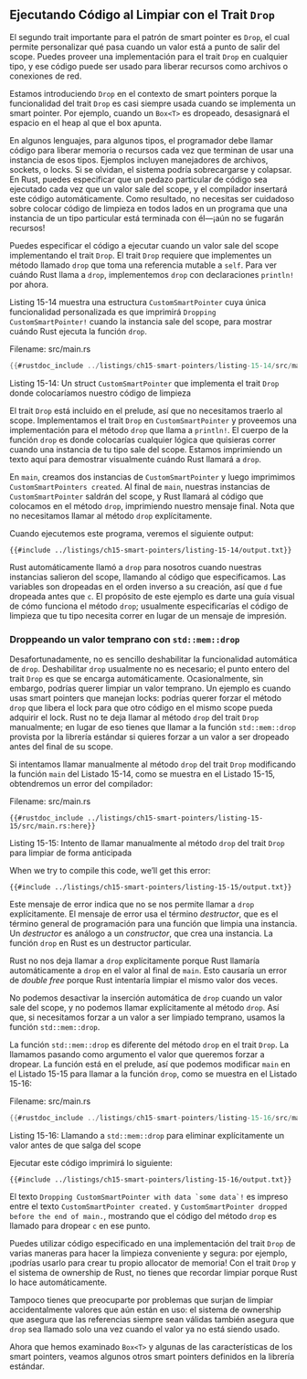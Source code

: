 ## Ejecutando Código al Limpiar con el Trait `Drop`

El segundo trait importante para el patrón de smart pointer es `Drop`, el cual
permite personalizar qué pasa cuando un valor está a punto de salir del scope.
Puedes proveer una implementación para el trait `Drop` en cualquier tipo, y ese
código puede ser usado para liberar recursos como archivos o conexiones de
red.

Estamos introduciendo `Drop` en el contexto de smart pointers porque la
funcionalidad del trait `Drop` es casi siempre usada cuando se implementa un
smart pointer. Por ejemplo, cuando un `Box<T>` es dropeado, desasignará el
espacio en el heap al que el box apunta.

En algunos lenguajes, para algunos tipos, el programador debe llamar código
para liberar memoria o recursos cada vez que terminan de usar una instancia de
esos tipos. Ejemplos incluyen manejadores de archivos, sockets, o locks. Si se
olvidan, el sistema podría sobrecargarse y colapsar. En Rust, puedes especificar
que un pedazo particular de código sea ejecutado cada vez que un valor sale del
scope, y el compilador insertará este código automáticamente. Como resultado,
no necesitas ser cuidadoso sobre colocar código de limpieza en todos lados en
un programa que una instancia de un tipo particular está terminada con él—¡aún
no se fugarán recursos!

Puedes especificar el código a ejecutar cuando un valor sale del scope
implementando el trait `Drop`. El trait `Drop` requiere que implementes un
método llamado `drop` que toma una referencia mutable a `self`. Para ver cuándo
Rust llama a `drop`, implementemos `drop` con declaraciones `println!` por
ahora. 

Listing 15-14 muestra una estructura `CustomSmartPointer` cuya única
funcionalidad personalizada es que imprimirá `Dropping CustomSmartPointer!`
cuando la instancia sale del scope, para mostrar cuándo Rust ejecuta la
función `drop`.

<span class="filename">Filename: src/main.rs</span>

```rust
{{#rustdoc_include ../listings/ch15-smart-pointers/listing-15-14/src/main.rs}}
```

<span class="caption">Listing 15-14: Un struct `CustomSmartPointer` que
implementa el trait `Drop` donde colocaríamos nuestro código de limpieza</span>

El trait `Drop` está incluido en el prelude, así que no necesitamos traerlo al
scope. Implementamos el trait `Drop` en `CustomSmartPointer` y proveemos una
implementación para el método `drop` que llama a `println!`. El cuerpo de la
función `drop` es donde colocarías cualquier lógica que quisieras correr cuando
una instancia de tu tipo sale del scope. Estamos imprimiendo un texto aquí para
demostrar visualmente cuándo Rust llamará a `drop`.

En `main`, creamos dos instancias de `CustomSmartPointer` y luego imprimimos
`CustomSmartPointers created`. Al final de `main`, nuestras instancias de
`CustomSmartPointer` saldrán del scope, y Rust llamará al código que colocamos
en el método `drop`, imprimiendo nuestro mensaje final. Nota que no necesitamos
llamar al método `drop` explícitamente.

Cuando ejecutemos este programa, veremos el siguiente output:

```console
{{#include ../listings/ch15-smart-pointers/listing-15-14/output.txt}}
```

Rust automáticamente llamó a `drop` para nosotros cuando nuestras instancias
salieron del scope, llamando al código que especificamos. Las variables son
dropeadas en el orden inverso a su creación, así que `d` fue dropeada antes que
`c`. El propósito de este ejemplo es darte una guía visual de cómo funciona el
método `drop`; usualmente especificarías el código de limpieza que tu tipo
necesita correr en lugar de un mensaje de impresión.

### Droppeando un valor temprano con `std::mem::drop`

Desafortunadamente, no es sencillo deshabilitar la funcionalidad automática de
`drop`. Deshabilitar `drop` usualmente no es necesario; el punto entero del
trait `Drop` es que se encarga automáticamente. Ocasionalmente, sin embargo,
podrías querer limpiar un valor temprano. Un ejemplo es cuando usas smart
pointers que manejan locks: podrías querer forzar el método `drop` que libera
el lock para que otro código en el mismo scope pueda adquirir el lock. Rust no
te deja llamar al método `drop` del trait `Drop` manualmente; en lugar de eso
tienes que llamar a la función `std::mem::drop` provista por la librería
estándar si quieres forzar a un valor a ser dropeado antes del final de su
scope.

Si intentamos llamar manualmente al método `drop` del trait `Drop` modificando 
la función `main` del Listado 15-14, como se muestra en el Listado 15-15, 
obtendremos un error del compilador:

<span class="filename">Filename: src/main.rs</span>

```rust,ignore,does_not_compile
{{#rustdoc_include ../listings/ch15-smart-pointers/listing-15-15/src/main.rs:here}}
```

<span class="caption">Listing 15-15: Intento de llamar manualmente al método
`drop` del trait `Drop` para limpiar de forma anticipada</span>

When we try to compile this code, we’ll get this error:

```console
{{#include ../listings/ch15-smart-pointers/listing-15-15/output.txt}}
```

Este mensaje de error indica que no se nos permite llamar a `drop` 
explícitamente. El mensaje de error usa el término *destructor*, que es el 
término general de programación para una función que limpia una instancia. 
Un *destructor* es análogo a un *constructor*, que crea una instancia. 
La función `drop` en Rust es un destructor particular.

Rust no nos deja llamar a `drop` explícitamente porque Rust llamaría
automáticamente a `drop` en el valor al final de `main`. Esto causaría un error
de *double free* porque Rust intentaría limpiar el mismo valor dos veces.

No podemos desactivar la inserción automática de `drop` cuando un valor sale
del scope, y no podemos llamar explícitamente al método `drop`. Así que, si
necesitamos forzar a un valor a ser limpiado temprano, usamos la función
`std::mem::drop`.

La función `std::mem::drop` es diferente del método `drop` en el trait `Drop`.
La llamamos pasando como argumento el valor que queremos forzar a dropear. La
función está en el prelude, así que podemos modificar `main` en el Listado
15-15 para llamar a la función `drop`, como se muestra en el Listado 15-16:

<span class="filename">Filename: src/main.rs</span>

```rust
{{#rustdoc_include ../listings/ch15-smart-pointers/listing-15-16/src/main.rs:here}}
```

<span class="caption">Listing 15-16: Llamando a `std::mem::drop` para eliminar
explícitamente un valor antes de que salga del scope</span>

Ejecutar este código imprimirá lo siguiente:

```console
{{#include ../listings/ch15-smart-pointers/listing-15-16/output.txt}}
```

El texto ```Dropping CustomSmartPointer with data `some data`!``` es impreso
entre el texto `CustomSmartPointer created.` y `CustomSmartPointer dropped
before the end of main.`, mostrando que el código del método `drop` es llamado
para dropear `c` en ese punto.

Puedes utilizar código especificado en una implementación del trait `Drop` de
varias maneras para hacer la limpieza conveniente y segura: por ejemplo,
¡podrías usarlo para crear tu propio allocator de memoria! Con el trait `Drop`
y el sistema de ownership de Rust, no tienes que recordar limpiar porque Rust
lo hace automáticamente.

Tampoco tienes que preocuparte por problemas que surjan de limpiar 
accidentalmente valores que aún están en uso: el sistema de ownership que
asegura que las referencias siempre sean válidas también asegura que `drop` sea
llamado solo una vez cuando el valor ya no está siendo usado.

Ahora que hemos examinado `Box<T>` y algunas de las características de los
smart pointers, veamos algunos otros smart pointers definidos en la librería
estándar.
